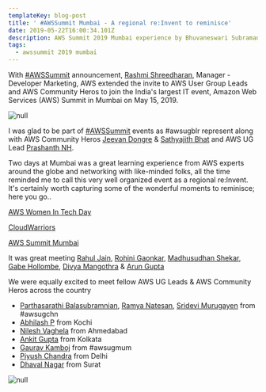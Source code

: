 ```yaml
---
templateKey: blog-post
title: ' #AWSSummit Mumbai - A regional re:Invent to reminisce'
date: 2019-05-22T16:00:34.101Z
description: AWS Summit 2019 Mumbai experience by Bhuvaneswari Subramani
tags:
  - awssummit 2019 mumbai
---
```

With [\#AWSSummit](https://www.awsugblr.in/blog/2019-04-08-awssummit-mumbai-registration-now-open/) announcement, [Rashmi Shreedharan](https://www.linkedin.com/in/rashmis/), Manager - Developer Marketing, AWS extended the invite to AWS User Group Leads and AWS Community Heros to join the India's largest IT event, Amazon Web Services (AWS) Summit in Mumbai on May 15, 2019.

![null](/img/awssummit_mumbai.png)

I was glad to be part of [\#AWSSummit](https://aws.amazon.com/events/summits/mumbai/) events as #awsugblr represent along with AWS Community Heros [Jeevan Dongre](https://www.linkedin.com/in/jeevandongre/) & [Sathyajith Bhat](https://www.linkedin.com/in/sathyabhat/)  and AWS UG Lead [Prashanth NH](https://in.linkedin.com/in/hnprashanth).

Two days at Mumbai was a great learning experience from AWS experts around the globe and networking with like-minded folks, all the time reminded me to call this very well organized event as a regional re:Invent. It's certainly worth capturing some of the wonderful moments to reminisce; here you go..

[AWS Women In Tech Day](https://www.awsugblr.in/blog/2019-05-17-awssummit-mumbai-aws-womenintech-day/)

[CloudWarriors](https://www.awsugblr.in/blog/2019-05-17-awssummit-mumbai-cloudwarriors/)

[AWS Summit Mumbai](https://www.awsugblr.in/blog/2019-05-21-awssummit-mumbai/)

It was great meeting [Rahul Jain](https://www.linkedin.com/in/rahrj/), [Rohini Gaonkar](https://in.linkedin.com/in/rohini-gaonkar-b909a12b), [Madhusudhan Shekar](https://www.linkedin.com/in/madhusudanshekar/), [Gabe Hollombe](https://www.linkedin.com/in/gabehollombe/), [Divya Mangothra](https://www.linkedin.com/in/mangotradivya/) & [Arun Gupta](https://www.linkedin.com/in/arunpgupta/)

We were equally excited to meet fellow AWS UG Leads & AWS Community Heros across the country

* [Parthasarathi Balasubramnian](https://www.linkedin.com/in/parthasarathi-b/), [Ramya Natesan](https://www.linkedin.com/in/ramya-natesan-67499711a/), [Sridevi Murugayen](https://www.linkedin.com/in/sridevi-murugayen-a3646b33/) from #awsugchn
* [Abhilash P](https://www.linkedin.com/in/hiabhilash/) from Kochi
* [Nilesh Vaghela](https://www.linkedin.com/in/nilesh-vaghela/) from Ahmedabad 
* [Ankit Gupta](https://www.linkedin.com/in/akgprogrammer/) from Kolkata
* [Gaurav Kamboj](https://www.linkedin.com/in/gauravkamboj/) from #awsugmum
* [Piyush Chandra](https://www.linkedin.com/in/piyush-chandra-604472167/) from Delhi
* [Dhaval Nagar](https://www.linkedin.com/in/dhavaln/) from Surat

![null](/img/main_group_summitday.png)
